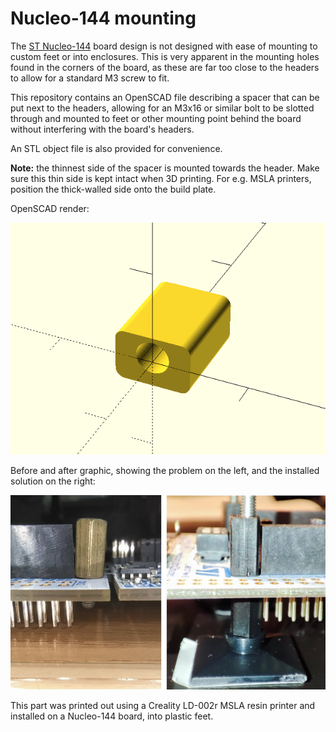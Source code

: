 # Nucleo-144 mounting #

The [ST Nucleo-144](https://www.st.com/resource/en/user_manual/dm00244518-stm32-nucleo144-boards-mb1137-stmicroelectronics.pdf) board design is not designed with ease of mounting to custom feet or into enclosures. This is very apparent in the mounting holes found in the corners of the board, as these are far too close to the headers to allow for a standard M3 screw to fit.

This repository contains an OpenSCAD file describing a spacer that can be put next to the headers, allowing for an M3x16 or similar bolt to be slotted through and mounted to feet or other mounting point behind the board without interfering with the board's headers.

An STL object file is also provided for convenience. 

**Note:** the thinnest side of the spacer is mounted towards the header. Make sure this thin side is kept intact when 3D printing. For e.g. MSLA printers, position the thick-walled side onto the build plate.

OpenSCAD render:

![](openscad_render.png)

Before and after graphic, showing the problem on the left, and the installed solution on the right:

![](nucleo_spacer_M3_before_after.jpg)

This part was printed out using a Creality LD-002r MSLA resin printer and installed on a Nucleo-144 board, into plastic feet.